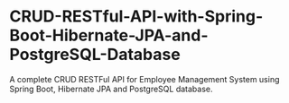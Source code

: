 # CRUD-RESTful-API-with-Spring-Boot-Hibernate-JPA-and-PostgreSQL-Database
A complete CRUD RESTFul API for  Employee Management System using Spring Boot, Hibernate JPA and PostgreSQL database.
